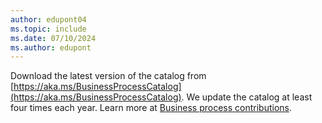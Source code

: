 ```yaml
---
author: edupont04
ms.topic: include
ms.date: 07/10/2024
ms.author: edupont
---
```

Download the latest version of the catalog from [https://aka.ms/BusinessProcessCatalog](https://aka.ms/BusinessProcessCatalog). We update the catalog at least four times each year. Learn more at [Business process contributions](/dynamics365/get-started/contribute#business-process-contributions).